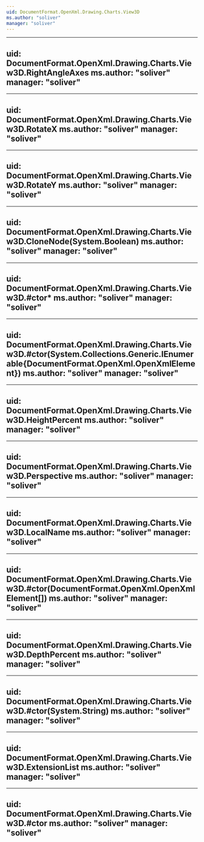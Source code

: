 ```yaml
---
uid: DocumentFormat.OpenXml.Drawing.Charts.View3D
ms.author: "soliver"
manager: "soliver"
---
```


---
uid: DocumentFormat.OpenXml.Drawing.Charts.View3D.RightAngleAxes
ms.author: "soliver"
manager: "soliver"
---

---
uid: DocumentFormat.OpenXml.Drawing.Charts.View3D.RotateX
ms.author: "soliver"
manager: "soliver"
---

---
uid: DocumentFormat.OpenXml.Drawing.Charts.View3D.RotateY
ms.author: "soliver"
manager: "soliver"
---

---
uid: DocumentFormat.OpenXml.Drawing.Charts.View3D.CloneNode(System.Boolean)
ms.author: "soliver"
manager: "soliver"
---

---
uid: DocumentFormat.OpenXml.Drawing.Charts.View3D.#ctor*
ms.author: "soliver"
manager: "soliver"
---

---
uid: DocumentFormat.OpenXml.Drawing.Charts.View3D.#ctor(System.Collections.Generic.IEnumerable{DocumentFormat.OpenXml.OpenXmlElement})
ms.author: "soliver"
manager: "soliver"
---

---
uid: DocumentFormat.OpenXml.Drawing.Charts.View3D.HeightPercent
ms.author: "soliver"
manager: "soliver"
---

---
uid: DocumentFormat.OpenXml.Drawing.Charts.View3D.Perspective
ms.author: "soliver"
manager: "soliver"
---

---
uid: DocumentFormat.OpenXml.Drawing.Charts.View3D.LocalName
ms.author: "soliver"
manager: "soliver"
---

---
uid: DocumentFormat.OpenXml.Drawing.Charts.View3D.#ctor(DocumentFormat.OpenXml.OpenXmlElement[])
ms.author: "soliver"
manager: "soliver"
---

---
uid: DocumentFormat.OpenXml.Drawing.Charts.View3D.DepthPercent
ms.author: "soliver"
manager: "soliver"
---

---
uid: DocumentFormat.OpenXml.Drawing.Charts.View3D.#ctor(System.String)
ms.author: "soliver"
manager: "soliver"
---

---
uid: DocumentFormat.OpenXml.Drawing.Charts.View3D.ExtensionList
ms.author: "soliver"
manager: "soliver"
---

---
uid: DocumentFormat.OpenXml.Drawing.Charts.View3D.#ctor
ms.author: "soliver"
manager: "soliver"
---
